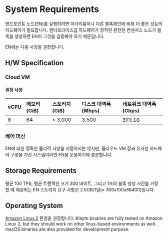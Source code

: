 # System Requirements <a id="system-requirements"></a>

엔드포인트 노드(EN)를 실행하려면 이더리움이나 다른 블록체인에 비해 더 좋은 성능의 하드웨어가 필요합니다. 엔터프라이즈급 하드웨어가 장착된 완전한 컨센서스 노드가 블록을 생성하면 EN이 그것을 검증해야 하기 때문입니다.

EN에는 다음 사양을 권장합니다.

## H/W Specification <a id="h-w-specification"></a>

### Cloud VM <a id="cloud-vm"></a>

#### 권장 사양<a id="recommended-specification-based-on-aws"></a>

| vCPU | 메모리(GiB) | 스토리지(GiB) | 디스크 대역폭(Mbps) | 네트워크 대역폭(Gbps) |
|:---- |:-------- |:--------- |:------------- |:-------------- |
| 8    | 64       | > 3,000   | 3,500         | 최대 10          |

### 베어 머신 <a id="bare-metal-machine"></a>

EN에 대한 정확한 물리적 사양을 지정하지는 않지만, 클라우드 VM 장과 유사한 하드웨어 구성을 가진 시스템이라면 EN을 운용하기에 충분합니다.

## Storage Requirements <a id="storage-requirements"></a>

평균 100 TPS, 평균 트랜잭션 크기 300 바이트, 그리고 1초의 블록 생성 시간을 가정 할 때 예상되는 EN 스토리지 요구 사항은 2.5GB/1일(= 300x100x86400)입니다.

## Operating System <a id="operating-system"></a>

[Amazon Linux 2](https://aws.amazon.com/ko/about-aws/whats-new/2017/12/introducing-amazon-linux-2/) 환경을 권장합니다. Klaytn binaries are fully tested on Amazon Linux 2, but they should work on other linux-based environments as well. macOS binaries are also provided for development purpose. 

